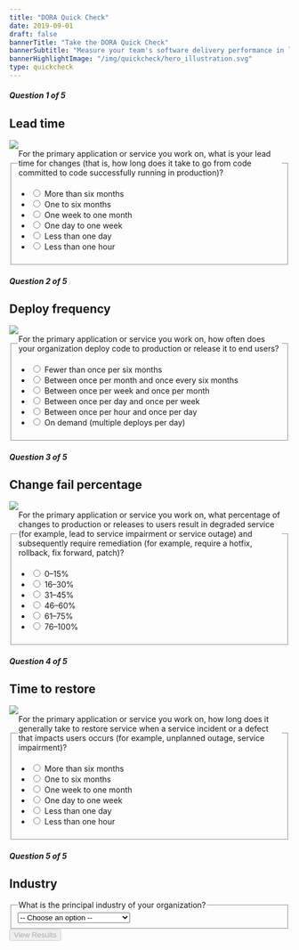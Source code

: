 ```yaml
---
title: "DORA Quick Check"
date: 2019-09-01
draft: false
bannerTitle: "Take the DORA Quick Check"
bannerSubtitle: "Measure your team's software delivery performance in less than a minute! Compare it to the rest of the industry by responding to **five multiple-choice questions**. Compare your team's performance to others, and discover which capabilities you should focus on improving. We don't store your answers or personal information."
bannerHighlightImage: "/img/quickcheck/hero_illustration.svg"
type: quickcheck
---
```


<form action={{% ref "/quickcheck/2019/results.html" %}} method="get" id="quickcheck_form">

<h5>Question 1 of 5</h5>
<section class="question">
<aside>
    <h2>Lead time</h2>
    <img src="/img/quickcheck/lead_time.svg" class="spot">
</aside>
<fieldset class="paragraph">
    <legend>For the primary application or service you work on, what is your lead time for changes (that is, how long does it take to go from code committed to code successfully running in production)?
    </legend>
    <ul>
        <li><label for="leadtime1"><input type="radio" name="leadtime" id="leadtime1" value="1"> More than six months</label></li>
        <li><label for="leadtime2"><input type="radio" name="leadtime" id="leadtime2" value="2"> One to six months</label></li>
        <li><label for="leadtime3"><input type="radio" name="leadtime" id="leadtime3" value="3"> One week to one month</label></li>
        <li><label for="leadtime4"><input type="radio" name="leadtime" id="leadtime4" value="4"> One day to one week</label></li>
        <li><label for="leadtime5"><input type="radio" name="leadtime" id="leadtime5" value="5"> Less than one day</label></li>
        <li><label for="leadtime6"><input type="radio" name="leadtime" id="leadtime6" value="6"> Less than one hour</label></li>
    </ul>
    </fieldset>
</section>

<h5>Question 2 of 5</h5>
<section class="question">
<aside>
    <h2>Deploy frequency</h2>
    <img src="/img/quickcheck/deploy_freq.svg" class="spot">
</aside>
<fieldset class="paragraph">
    <legend>
        For the primary application or service you work on, how often does your organization deploy code to production or release it to end users?
    </legend>
    <ul>
        <li><label for="deployfreq1"><input type="radio" name="deployfreq" id="deployfreq1" value="1"> Fewer than once per six months</label></li>
        <li><label for="deployfreq2"><input type="radio" name="deployfreq" id="deployfreq2" value="2"> Between once per month and once every six months</label></li>
        <li><label for="deployfreq3"><input type="radio" name="deployfreq" id="deployfreq3" value="3"> Between once per week and once per month</label></li>
        <li><label for="deployfreq4"><input type="radio" name="deployfreq" id="deployfreq4" value="4"> Between once per day and once per week</label></li>
        <li><label for="deployfreq5"><input type="radio" name="deployfreq" id="deployfreq5" value="5"> Between once per hour and once per day</label></li>
        <li><label for="deployfreq6"><input type="radio" name="deployfreq" id="deployfreq6" value="6"> On demand (multiple deploys per day)</label></li>
      </ul>
    </fieldset>
</section>

<h5>Question 3 of 5</h5>
<section class="question">
    <aside>
        <h2>Change fail percentage</h2>
        <img src="/img/quickcheck/chg_fail.svg" class="spot">
    </aside>
    <fieldset class="paragraph">
        <legend>
            For the primary application or service you work on, what percentage of changes to production or releases to users result in degraded service (for example, lead to service impairment or service outage) and subsequently require remediation (for example, require a hotfix, rollback, fix forward, patch)?
        </legend>
        <ul>
            <li><label for="chgfail6"><input type="radio" name="chgfail" id="chgfail6" value="6"> 0–15%</label></li>
            <li><label for="chgfail5"><input type="radio" name="chgfail" id="chgfail5" value="5"> 16–30%</label></li>
            <li><label for="chgfail4"><input type="radio" name="chgfail" id="chgfail4" value="4"> 31–45%</label></li>
            <li><label for="chgfail3"><input type="radio" name="chgfail" id="chgfail3" value="3"> 46–60%</label></li>
            <li><label for="chgfail2"><input type="radio" name="chgfail" id="chgfail2" value="2"> 61–75%</label></li>
            <li><label for="chgfail1"><input type="radio" name="chgfail" id="chgfail1" value="1"> 76–100%</label></li>
        </ul>
    </fieldset>
</section>

<h5>Question 4 of 5</h5>
<section class="question">
<aside>
    <h2>Time to restore</h2>
    <img src="/img/quickcheck/ttr.svg" class="spot">
</aside>
<fieldset class="paragraph">
    <legend>
        For the primary application or service you work on, how long does it generally take to restore service when a service incident or a defect that impacts users occurs (for example, unplanned outage, service impairment)?
    </legend>
    <ul>
        <li><label for="ttr1"><input type="radio" name="ttr" id="ttr1" value="1"> More than six months</label></li>
        <li><label for="ttr2"><input type="radio" name="ttr" id="ttr2" value="2"> One to six months</label></li>
        <li><label for="ttr3"><input type="radio" name="ttr" id="ttr3" value="3"> One week to one month</label></li>
        <li><label for="ttr4"><input type="radio" name="ttr" id="ttr4" value="4"> One day to one week</label></li>
        <li><label for="ttr5"><input type="radio" name="ttr" id="ttr5" value="5"> Less than one day</label></li>
        <li><label for="ttr6"><input type="radio" name="ttr" id="ttr6" value="6"> Less than one hour</label></li>
      </ul>
    </fieldset>
</section>

<h5>Question 5 of 5</h5>
<section class="question">
    <aside>
        <h2>Industry</h2>
    </aside>
    <fieldset class="paragraph">
        <legend>
            What is the principal industry of your organization?
        </legend>
        <select name="industry" id="industryoptions">
            <option value="none">-- Choose an option --</option>
            <option value="education">Education</option>
            <option value="energy">Energy</option>
            <option value="finance">Financial Services</option>
            <option value="government">Government</option>
            <option value="healthcare">Healthcare &amp; Pharmaceuticals</option>
            <option value="industrials">Industrials &amp; Manufacturing</option>
            <option value="insurance">Insurance</option>
            <option value="media">Media/Entertainment</option>
            <option value="nonprofit">Non-profit</option>
            <option value="retail">Retail/Consumer/e-Commerce</option>
            <option value="technology">Technology</option>
            <option value="telecoms">Telecommunications</option>
            <option value="other">Other</option>
        </select>
    </fieldset>
</section>
<section class="submit">
    <input type="submit" value="View Results" id="view-results" disabled>
</section>

<input type="hidden" name="year" value="2019">

</form>

<script src="/js/quickcheck.js"></script>
